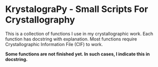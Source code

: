 # KrystalograPy - Small Scripts For Crystallography

This is a collection of functions I use in my crystallographic work. Each function has docstring with explanation. Most functions require Crystallographic Information File (CIF) to work.

<b>Some functions are not finished yet. In such cases, I indicate this in docstring.</b>
